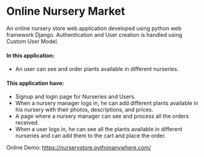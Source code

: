 # Online Nursery Market

An online nursery store web application developed using python web framework Django. Authentication and User creation is handled using Custom User Model.



#### In this application:

- An user can see and order plants available in different nurseries.



#### This application have:

- Signup and login page for Nurseries and Users.
- When a nursery manager logs in, he can add different plants available in his nursery with their photos, descriptions, and prices.
- A page where a nursery manager can see and process all the orders received.
- When a user logs in, he can see all the plants available in different nurseries and can add them to the cart and place the order.



Online Demo: https://nurserystore.pythonanywhere.com/